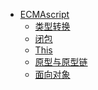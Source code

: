 <!--
 * @Author: your name
 * @Date: 2020-08-03 19:22:22
 * @LastEditTime: 2020-08-03 23:12:44
 * @LastEditors: Please set LastEditors
 * @Description: In User Settings Edit
 * @FilePath: \JDR_Blog\docs\Front_End\ECMAscript\_sidebar.md
-->

* [ECMAscript](Front_End/ECMAscript/)
  * [类型转换](Front_End/ECMAscript/TypeChange.md)
  * [闭包](Front_End/ECMAscript/Closure.md)
  * [This](Front_End/ECMAscript/This.md)
  * [原型与原型链](Front_End/ECMAscript/Prototype.md)
  * [面向对象](Front_End/ECMAscript/Object.md)
<!-- 
* [Typescript](Front_End/ECMAscript/)
* [HTTP](Front_End/HTTP/)
* [Vue](Front_End/Vue/)
* [React](Front_End/React/)
* [Node](Front_End/Node/)
* [Git](Front_End/Git/)
* [小程序](Front_End/Applets/)
* [项目](Front_End/Applets/) 
-->